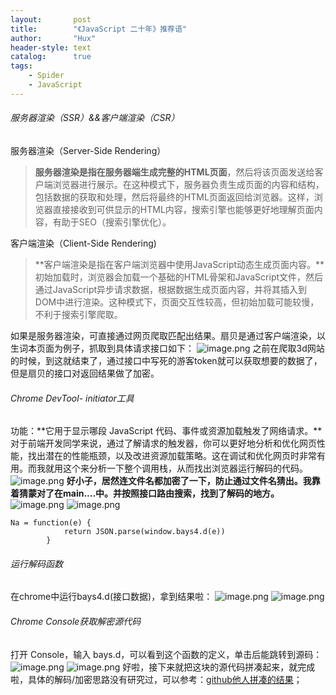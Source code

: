 ```yaml
---
layout:       post
title:        "《JavaScript 二十年》推荐语"
author:       "Hux"
header-style: text
catalog:      true
tags:
    - Spider
    - JavaScript
---
```


###### 服务器渲染（SSR）&&客户端渲染（CSR）
服务器渲染（Server-Side Rendering）
> **服务器渲染是指在服务器端生成完整的HTML页面**，然后将该页面发送给客户端浏览器进行展示。在这种模式下，服务器负责生成页面的内容和结构，包括数据的获取和处理，然后将最终的HTML页面返回给浏览器。这样，浏览器直接接收到可供显示的HTML内容，搜索引擎也能够更好地理解页面内容，有助于SEO（搜索引擎优化）。

客户端渲染（Client-Side Rendering)
>  **客户端渲染是指在客户端浏览器中使用JavaScript动态生成页面内容。**初始加载时，浏览器会加载一个基础的HTML骨架和JavaScript文件，然后通过JavaScript异步请求数据，根据数据生成页面内容，并将其插入到DOM中进行渲染。这种模式下，页面交互性较高，但初始加载可能较慢，不利于搜索引擎爬取。

如果是服务器渲染，可直接通过网页爬取匹配出结果。扇贝是通过客户端渲染，以生词本页面为例子，抓取到具体请求接口如下：
![image.png](https://cdn.nlark.com/yuque/0/2023/png/1699335/1691565685880-b69fef67-0e7a-4332-89de-ec87dcf30687.png#averageHue=%23eca755&clientId=u0f181b74-eea2-4&from=paste&height=308&id=ube76e58f&originHeight=1462&originWidth=2856&originalType=binary&ratio=2&rotation=0&showTitle=false&size=405072&status=done&style=none&taskId=uc2c37151-824c-46e5-bee3-b46c9537521&title=&width=601)
之前在爬取3d网站的时候，到这就结束了，通过接口中写死的游客token就可以获取想要的数据了，但是扇贝的接口对返回结果做了加密。
###### Chrome DevTool- initiator工具
功能：**它用于显示哪段 JavaScript 代码、事件或资源加载触发了网络请求。**对于前端开发同学来说，通过了解请求的触发器，你可以更好地分析和优化网页性能，找出潜在的性能瓶颈，以及改进资源加载策略。这在调试和优化网页时非常有用。而我就用这个来分析一下整个调用栈，从而找出浏览器运行解码的代码。
![image.png](https://cdn.nlark.com/yuque/0/2023/png/1699335/1691566440462-6d664903-5e1a-448f-ac16-08d4a87e9461.png#averageHue=%23d86127&clientId=u0f181b74-eea2-4&from=paste&height=355&id=u30fc68c2&originHeight=1668&originWidth=2842&originalType=binary&ratio=2&rotation=0&showTitle=false&size=511105&status=done&style=none&taskId=u620c26cf-5425-4dc2-96fb-b304e456f73&title=&width=605)
**好小子，居然连文件名都加密了一下，防止通过文件名猜出。我靠着猜蒙对了在main....中。并按照接口路由搜索，找到了解码的地方。**
![image.png](https://cdn.nlark.com/yuque/0/2023/png/1699335/1691566543187-36747282-f2c7-486b-adf1-b7f0c340647c.png#averageHue=%23fefcfb&clientId=u0f181b74-eea2-4&from=paste&height=353&id=u0cf2d880&originHeight=1074&originWidth=1892&originalType=binary&ratio=2&rotation=0&showTitle=false&size=241584&status=done&style=none&taskId=ub0fdfc40-24aa-44bb-8b6b-7d4b302273a&title=&width=621)
![image.png](https://cdn.nlark.com/yuque/0/2023/png/1699335/1691566595292-5a7bab8c-e834-4f98-9ad3-e601b401e6bd.png#averageHue=%23fefbfb&clientId=u0f181b74-eea2-4&from=paste&height=287&id=ua3e63997&originHeight=718&originWidth=1542&originalType=binary&ratio=2&rotation=0&showTitle=false&size=184695&status=done&style=none&taskId=ud7b312dd-3203-47ad-8864-5a837e4f8c5&title=&width=617)
```
Na = function(e) {
            return JSON.parse(window.bays4.d(e))
        }
```
###### 运行解码函数
在chrome中运行bays4.d(接口数据)，拿到结果啦：
![image.png](https://cdn.nlark.com/yuque/0/2023/png/1699335/1691566948246-40d05044-bfa2-4560-9b6a-2eeab4c566eb.png#averageHue=%23fef9e1&clientId=u0f181b74-eea2-4&from=paste&height=192&id=uc55878b6&originHeight=442&originWidth=1426&originalType=binary&ratio=2&rotation=0&showTitle=false&size=195687&status=done&style=none&taskId=u53faa2d0-a54f-4d77-98f6-7b53b5b1052&title=&width=618)
![image.png](https://cdn.nlark.com/yuque/0/2023/png/1699335/1691566813842-3d47426e-403e-4b74-8d5a-6a682c6c789d.png#averageHue=%23f8e0df&clientId=u0f181b74-eea2-4&from=paste&height=316&id=ua46655eb&originHeight=1188&originWidth=2318&originalType=binary&ratio=2&rotation=0&showTitle=false&size=1036835&status=done&style=none&taskId=uf963e615-2bb9-4148-95ce-a68bdaca74b&title=&width=617)
###### Chrome Console获取解密源代码
打开 Console，输入 bays.d，可以看到这个函数的定义，单击后能跳转到源码：
![image.png](https://cdn.nlark.com/yuque/0/2023/png/1699335/1691567572617-92a7faf8-315c-4d6e-9948-fdf62d9ee58a.png#averageHue=%23fefefe&clientId=u499c888c-4e96-4&from=paste&height=42&id=uaf3a1438&originHeight=138&originWidth=2102&originalType=binary&ratio=2&rotation=0&showTitle=false&size=37360&status=done&style=none&taskId=udea29b04-5a69-4ac8-a975-9e0ed869afb&title=&width=636)
![image.png](https://cdn.nlark.com/yuque/0/2023/png/1699335/1691567665897-fc656028-76ae-4dfc-a348-040c678ff5b8.png#averageHue=%23fefcfc&clientId=u499c888c-4e96-4&from=paste&height=310&id=u8a73b384&originHeight=1098&originWidth=2276&originalType=binary&ratio=2&rotation=0&showTitle=false&size=278134&status=done&style=none&taskId=uf10dce03-293e-4e57-9c78-9c4ca1264f9&title=&width=643)
好啦，接下来就把这块的源代码拼凑起来，就完成啦，具体的解码/加密思路没有研究过，可以参考：[github他人拼凑的结果](https://gist.github.com/yihong0618/7db0ad82d97c642eb5537d026431739e)；

